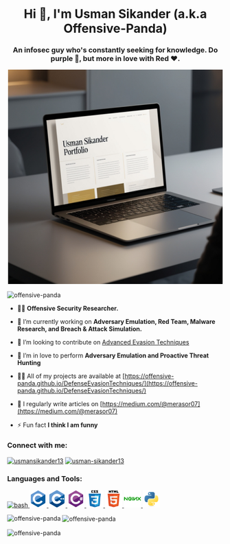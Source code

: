 <h1 align="center">Hi 👋, I'm Usman Sikander (a.k.a Offensive-Panda)</h1>
<h3 align="center">An infosec guy who's constantly seeking for knowledge. Do purple 💜, but more in love with Red ❤️.</h3>

<p align="center"> <img src="https://github.com/Offensive-Panda/Offensive-Panda.github.io/blob/main/PF.jpg" width="500" height="500" alt="portfolio" /> </p>
<p align="left"> <img src="https://komarev.com/ghpvc/?username=offensive-panda&label=Profile%20views&color=0e75b6&style=flat" alt="offensive-panda" /> </p>

- 🧑‍💻 **Offensive Security Researcher.**
- 🔭 I’m currently working on **Adversary Emulation, Red Team, Malware Research, and Breach & Attack Simulation.**

- 👯 I’m looking to contribute on [Advanced Evasion Techniques](https://offensive-panda.github.io/DefenseEvasionTechniques/)

- 🤝 I’m in love to perform **Adversary Emulation and Proactive Threat Hunting**

- 👨‍💻 All of my projects are available at [https://offensive-panda.github.io/DefenseEvasionTechniques/](https://offensive-panda.github.io/DefenseEvasionTechniques/)

- 📝 I regularly write articles on [https://medium.com/@merasor07](https://medium.com/@merasor07)

- ⚡ Fun fact **I think I am funny**

<h3 align="left">Connect with me:</h3>
<p align="left">
<a href="https://twitter.com/usmansikander13" target="blank"><img align="center" src="https://raw.githubusercontent.com/rahuldkjain/github-profile-readme-generator/master/src/images/icons/Social/twitter.svg" alt="usmansikander13" height="30" width="40" /></a>
<a href="https://linkedin.com/in/usman-sikander13" target="blank"><img align="center" src="https://raw.githubusercontent.com/rahuldkjain/github-profile-readme-generator/master/src/images/icons/Social/linked-in-alt.svg" alt="usman-sikander13" height="30" width="40" /></a>
</p>

<h3 align="left">Languages and Tools:</h3>
<p align="left"> <a href="https://www.gnu.org/software/bash/" target="_blank" rel="noreferrer"> <img src="https://www.vectorlogo.zone/logos/gnu_bash/gnu_bash-icon.svg" alt="bash" width="40" height="40"/> </a> <a href="https://www.cprogramming.com/" target="_blank" rel="noreferrer"> <img src="https://raw.githubusercontent.com/devicons/devicon/master/icons/c/c-original.svg" alt="c" width="40" height="40"/> </a> <a href="https://www.w3schools.com/cpp/" target="_blank" rel="noreferrer"> <img src="https://raw.githubusercontent.com/devicons/devicon/master/icons/cplusplus/cplusplus-original.svg" alt="cplusplus" width="40" height="40"/> </a> <a href="https://www.w3schools.com/cs/" target="_blank" rel="noreferrer"> <img src="https://raw.githubusercontent.com/devicons/devicon/master/icons/csharp/csharp-original.svg" alt="csharp" width="40" height="40"/> </a> <a href="https://www.w3schools.com/css/" target="_blank" rel="noreferrer"> <img src="https://raw.githubusercontent.com/devicons/devicon/master/icons/css3/css3-original-wordmark.svg" alt="css3" width="40" height="40"/> </a> <a href="https://www.w3.org/html/" target="_blank" rel="noreferrer"> <img src="https://raw.githubusercontent.com/devicons/devicon/master/icons/html5/html5-original-wordmark.svg" alt="html5" width="40" height="40"/> </a> <a href="https://www.nginx.com" target="_blank" rel="noreferrer"> <img src="https://raw.githubusercontent.com/devicons/devicon/master/icons/nginx/nginx-original.svg" alt="nginx" width="40" height="40"/> </a> <a href="https://www.python.org" target="_blank" rel="noreferrer"> <img src="https://raw.githubusercontent.com/devicons/devicon/master/icons/python/python-original.svg" alt="python" width="40" height="40"/> </a> </p>



<p><img align="left" src="https://github-readme-stats.vercel.app/api/top-langs?username=offensive-panda&show_icons=true&locale=en&layout=compact" alt="offensive-panda" /></p>

<p>&nbsp;<img align="center" src="https://github-readme-stats.vercel.app/api?username=offensive-panda&show_icons=true&locale=en" alt="offensive-panda" /></p>

<p><img align="center" src="https://github-readme-streak-stats.herokuapp.com/?user=offensive-panda&" alt="offensive-panda" /></p>

